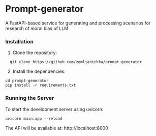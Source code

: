 # Prompt-generator

A FastAPI-based service for generating and processing scenarios for research of moral bias of LLM

### Installation

1. Clone the repository:
 ```
   git clone https://github.com/zemljanichka/prompt-generator
 ```

2. Install the dependencies:
 ```
 cd prompt-generator
 pip install -r requirements.txt
 ```

### Running the Server
To start the development server using uvicorn:
 ```
 uvicorn main:app --reload
 ```

The API will be available at: http://localhost:8000